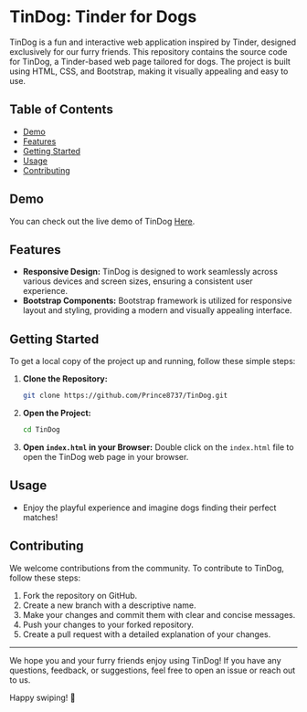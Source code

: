 # TinDog: Tinder for Dogs

TinDog is a fun and interactive web application inspired by Tinder, designed exclusively for our furry friends. This repository contains the source code for TinDog, a Tinder-based web page tailored for dogs. The project is built using HTML, CSS, and Bootstrap, making it visually appealing and easy to use.

## Table of Contents
- [Demo](#demo)
- [Features](#features)
- [Getting Started](#getting-started)
- [Usage](#usage)
- [Contributing](#contributing)

## Demo
You can check out the live demo of TinDog [Here](https://prince8737.github.io/TinDog/).

## Features
- **Responsive Design:** TinDog is designed to work seamlessly across various devices and screen sizes, ensuring a consistent user experience.
- **Bootstrap Components:** Bootstrap framework is utilized for responsive layout and styling, providing a modern and visually appealing interface.

## Getting Started
To get a local copy of the project up and running, follow these simple steps:

1. **Clone the Repository:**
   ```bash
   git clone https://github.com/Prince8737/TinDog.git
   ```

2. **Open the Project:**
   ```bash
   cd TinDog
   ```

3. **Open `index.html` in your Browser:**
   Double click on the `index.html` file to open the TinDog web page in your browser.

## Usage
- Enjoy the playful experience and imagine dogs finding their perfect matches!

## Contributing
We welcome contributions from the community. To contribute to TinDog, follow these steps:

1. Fork the repository on GitHub.
2. Create a new branch with a descriptive name.
3. Make your changes and commit them with clear and concise messages.
4. Push your changes to your forked repository.
5. Create a pull request with a detailed explanation of your changes.

---

We hope you and your furry friends enjoy using TinDog! If you have any questions, feedback, or suggestions, feel free to open an issue or reach out to us.

Happy swiping! 🐾
